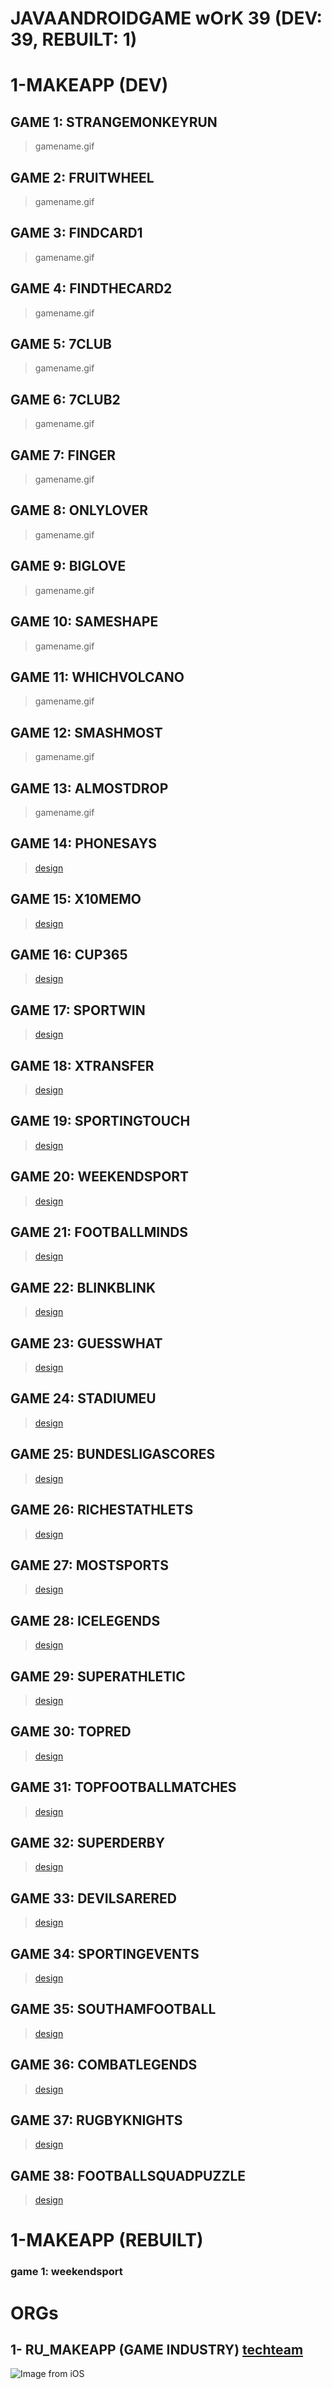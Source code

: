 # JAVAANDROIDGAME wOrK 39 (DEV: 39, REBUILT: 1)

# 1-MAKEAPP (DEV)
## GAME 1: STRANGEMONKEYRUN 
> gamename.gif
## GAME 2: FRUITWHEEL
> gamename.gif
## GAME 3: FINDCARD1
> gamename.gif
## GAME 4: FINDTHECARD2
> gamename.gif
## GAME 5: 7CLUB
> gamename.gif
## GAME 6: 7CLUB2
> gamename.gif
## GAME 7: FINGER
> gamename.gif
## GAME 8: ONLYLOVER
> gamename.gif
## GAME 9: BIGLOVE
> gamename.gif
## GAME 10: SAMESHAPE
> gamename.gif
## GAME 11: WHICHVOLCANO
> gamename.gif
## GAME 12: SMASHMOST
> gamename.gif
## GAME 13: ALMOSTDROP
> gamename.gif
## GAME 14: PHONESAYS
> [design](https://www.figma.com/file/CJ6Q3jUu4wyPjFwlRSo4jf/Phone-Says?node-id=0%3A1)
## GAME 15: X10MEMO
> [design](https://www.figma.com/file/LA0EmePUxTUD0eAC8RNBdR/X10-Memo?node-id=0%3A1)
## GAME 16: CUP365
> [design](https://www.figma.com/file/G0YCWQlSNBHv7AkAoQEgr3/Cup-365?node-id=0%3A1)
## GAME 17: SPORTWIN
> [design](https://www.figma.com/file/bXSfH03xPND9VweoGEZwk1/SportWin?node-id=0%3A1)
## GAME 18: XTRANSFER 
> [design](https://www.figma.com/file/owHe1tP4dSkCjZ1ih3hMVH/1x-transfer?node-id=0%3A1)
## GAME 19: SPORTINGTOUCH
> [design](https://www.figma.com/file/lhxUF7aiKHX8P4sdvgaStf/Sporting-Touch?node-id=0%3A1&t=HaVfQ1QmSoiSjYSp-0)
## GAME 20: WEEKENDSPORT
> [design](https://www.figma.com/file/gL5OpXf9TDtdheoUeoEBFL/Weekend-sports?node-id=0%3A1&t=O6GPGz3p12uBXBJR-0)
## GAME 21: FOOTBALLMINDS
> [design](https://www.figma.com/file/e1UW2cXImehtKxZGtbGdvV/Football-Minds?t=b8xlB7FJ7reulGYC-0)
## GAME 22: BLINKBLINK
> [design](https://www.figma.com/file/HQ4v67efnSSydQOqwylu7G/Blink-blink?node-id=0%3A1&t=9mcdbv6WAibYURXg-0)
## GAME 23: GUESSWHAT
> [design](https://www.figma.com/file/I1igVO7TDKdx64hUebc3mP/Guess-What?node-id=0-1&t=CYJAVWEaZugJwRVy-0)
## GAME 24: STADIUMEU
> [design](https://www.figma.com/file/q95SAW1GPhqQBwfnVeXVFF/Stadium-EU?t=za9tMqyyCZkoLayC-0)
## GAME 25: BUNDESLIGASCORES
> [design](https://www.figma.com/file/LlH9Tt3tIsE8bvY2BPhQ5c/Bundesliga-Scores?node-id=0-1&t=STp5HAG6VfkWom6J-0 )
## GAME 26: RICHESTATHLETS
> [design](https://www.figma.com/file/RGW4vIEldAPEjFcS35sjKi/Richest-Athlets?node-id=0-1&t=fHpD3K2Cji1yM7KM-0)
## GAME 27: MOSTSPORTS
> [design](https://www.figma.com/file/Ldk31WIkbitICybKbg4QK9/Most-Sports?node-id=0-1&t=VDinwDrTpKBuVt78-0)
## GAME 28: ICELEGENDS
> [design](https://www.figma.com/file/f7R8Yu6xMVyBiwnFjDUdYZ/Ice-Legends?node-id=0-1&t=ZnK7ESwjE8RgYFoL-0)
## GAME 29: SUPERATHLETIC
> [design](https://www.figma.com/file/fx6tSVkobYk8YV8DCKKYwB/Super-Athletic?node-id=0-1&t=F19ct9azOv6ikSoO-0)
## GAME 30: TOPRED
> [design](https://www.figma.com/file/hT1eq6xA9RLA2s8hpoh057/Top-Red?node-id=0-1&t=vwPu26FExnttQpRQ-0)
## GAME 31: TOPFOOTBALLMATCHES
> [design](https://www.figma.com/file/su5WRa424SBE5QqWspgQhn/Top-Football-Matches?node-id=0-1&t=K80TBsdfJJGshwVF-0)
## GAME 32: SUPERDERBY
> [design](https://www.figma.com/file/QlspfDUUwIZIBAAtiDtilc/Super-Derby?type=design&node-id=8-2&t=0pwAivNbXJ0CgZrA-0)
## GAME 33: DEVILSARERED
> [design](https://www.figma.com/file/7YEqP62qXHedSPHwM3lmIE/Devils-are-Red?type=design&node-id=19-2&t=eidMCSq7Rnd7Wxuf-0)
## GAME 34: SPORTINGEVENTS
> [design](https://www.figma.com/file/3I4pUTMCGBc2vUl4UDUi25/1-10?type=design&node-id=115-1388&t=jQrIkBDSz23Gmdp1-0)
## GAME 35: SOUTHAMFOOTBALL
> [design](https://www.figma.com/file/9Tu6mjsBtpoEI8xvgfjKBs/Southam-Football?type=design&node-id=5-141&t=7balFgEUxJRw9LiF-0)
## GAME 36: COMBATLEGENDS
> [design](https://www.figma.com/file/c8dXiQHeGLPKH8GvbiDRwo/CombatLegends?type=design&node-id=0-1&t=wEpmh6XIXNPGqjDi-0)
## GAME 37: RUGBYKNIGHTS
> [design](https://www.figma.com/file/Vk0cCUjGX6nk1qfPDSBmfa/Rugby-Knights?type=design&node-id=2-3&t=QAknmYARUO86HfQ3-0)
## GAME 38: FOOTBALLSQUADPUZZLE
> [design](https://www.figma.com/file/07lW77aNRxHnRBKqNsm3cr/Football-Squad-Puzzle?type=design&node-id=0-1&mode=design&t=EVSjbRoDkBVeQckZ-0)

# 1-MAKEAPP (REBUILT)
### game 1: weekendsport

# ORGs
## 1- RU_MAKEAPP (GAME INDUSTRY) [techteam](https://gitlab.com/users/sakib-rahman-bangladesh/following)
![Image from iOS](https://user-images.githubusercontent.com/24685590/116859641-1ff5cc80-ac22-11eb-868d-c7ba5ef18bbc.jpg)
